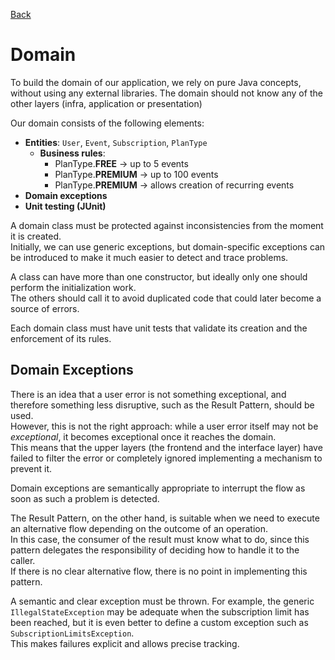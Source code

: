 [Back](https://github.com/zameb/JavaClean#readme)
# Domain
To build the domain of our application, we rely on pure Java concepts, without using any external libraries.
The domain should not know any of the other layers (infra, application or presentation)

Our domain consists of the following elements:

- **Entities**: `User`, `Event`, `Subscription`, `PlanType`
  - **Business rules**:
    - PlanType.**FREE** → up to 5 events
    - PlanType.**PREMIUM** → up to 100 events
    - PlanType.**PREMIUM** → allows creation of recurring events
- **Domain exceptions**
- **Unit testing (JUnit)**

A domain class must be protected against inconsistencies from the moment it is created.  
Initially, we can use generic exceptions, but domain-specific exceptions can be introduced to make it much easier to detect and trace problems.  

A class can have more than one constructor, but ideally only one should perform the initialization work.  
The others should call it to avoid duplicated code that could later become a source of errors.  

Each domain class must have unit tests that validate its creation and the enforcement of its rules.  

## Domain Exceptions

There is an idea that a user error is not something exceptional, and therefore something less disruptive, such as the Result Pattern, should be used.  
However, this is not the right approach: while a user error itself may not be *exceptional*, it becomes exceptional once it reaches the domain.  
This means that the upper layers (the frontend and the interface layer) have failed to filter the error or completely ignored implementing a mechanism to prevent it.

Domain exceptions are semantically appropriate to interrupt the flow as soon as such a problem is detected.

The Result Pattern, on the other hand, is suitable when we need to execute an alternative flow depending on the outcome of an operation.  
In this case, the consumer of the result must know what to do, since this pattern delegates the responsibility of deciding how to handle it to the caller.  
If there is no clear alternative flow, there is no point in implementing this pattern.

A semantic and clear exception must be thrown. For example, the generic `IllegalStateException` may be adequate when the subscription limit has been reached, but it is even better to define a custom exception such as `SubscriptionLimitsException`.  
This makes failures explicit and allows precise tracking.

